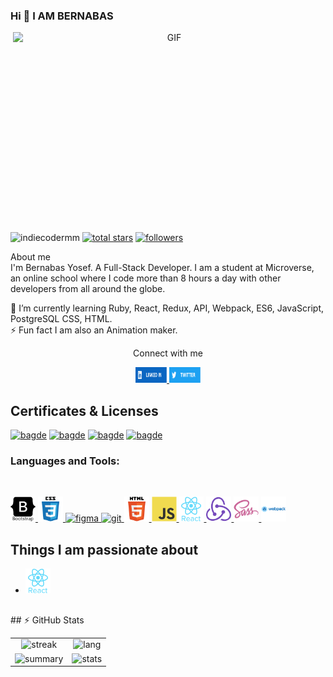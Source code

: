 ### Hi  👋 I AM BERNABAS

<div align="center">
<img align="right" alt="GIF" src="https://github.com/abhisheknaiidu/abhisheknaiidu/blob/master/code.gif?raw=true" width="500" height="320" />
  <br/>
  <p align="center"></p>
 </div>
 
 <p align="left"> 
<img src="https://komarev.com/ghpvc/?username=bernabasy&color=dc143c&style=for-the-badge" alt="indiecodermm" />
<a href="https://github.com/bernabasy?tab=repositories&sort=stargazers"><img alt="total stars" title="Total stars on GitHub" src="https://custom-icon-badges.demolab.com/github/stars/bernabasy?color=55960c&style=for-the-badge&labelColor=488207&logo=star"/></a>
 <a href="https://github.com/bernabasy?tab=followers"><img alt="followers" title="Follow me on Github" src="https://custom-icon-badges.demolab.com/github/followers/bernabasy?color=236ad3&labelColor=1155ba&style=for-the-badge&logo=person-add&label=Follow&logoColor=white"/></a>
</p>
About me <br/>
I'm Bernabas Yosef. A Full-Stack Developer. I am a student at Microverse, an online school where I code more than 8 hours a day with other developers from all around the globe.

🌱 I’m currently learning  Ruby, React, Redux, API, Webpack, ES6, JavaScript, PostgreSQL CSS, HTML.<br/>
⚡ Fun fact I am also an Animation maker.
<p align="center">Connect with me</p>
<div align="center">
      <a  href="https://www.linkedin.com/in/bernabas-yosef-74b571186/" target="_blank">
      <img src="assets/LinkedIn.svg" alt="logo" width="10%"  height="25px" alt="LinkedIn"/>
    </a>
  <a href="https://twitter.com/bernabasjosef" target="_blank">
      <img src="assets/Twitter.svg" alt="logo" width="10%"  height="25px" alt="twitter"/>
    </a>
</div>


## Certificates & Licenses
[<img alt="bagde" src="https://api.accredible.com/v1/frontend/credential_website_embed_image/badge/62774143" />](https://www.credential.net/29a16722-c88b-4cc3-bd70-fa83b4ca578b)
[<img alt="bagde" src="https://api.accredible.com/v1/frontend/credential_website_embed_image/badge/65926299" />](https://www.credential.net/791d5f33-9813-4042-8440-7e4bc85136c3)
[<img alt="bagde" src="https://api.accredible.com/v1/frontend/credential_website_embed_image/badge/67898367" />](https://www.credential.net/23eb2501-38ef-4000-a809-17f5d263707b)
[<img alt="bagde" src="https://api.accredible.com/v1/frontend/credential_website_embed_image/badge/70557146" />](https://www.credential.net/53cc8670-ad8f-4a15-9185-02e5659068fa)
<h3 align="left">Languages and Tools:</h3>
<br/>
<p align="left"> <a href="https://getbootstrap.com" target="_blank" rel="noreferrer"> <img src="https://raw.githubusercontent.com/devicons/devicon/master/icons/bootstrap/bootstrap-plain-wordmark.svg" alt="bootstrap" width="40" height="40"/> </a> <a href="https://www.w3schools.com/css/" target="_blank" rel="noreferrer"> <img src="https://raw.githubusercontent.com/devicons/devicon/master/icons/css3/css3-original-wordmark.svg" alt="css3" width="40" height="40"/> </a> <a href="https://www.figma.com/" target="_blank" rel="noreferrer"> <img src="https://www.vectorlogo.zone/logos/figma/figma-icon.svg" alt="figma" width="40" height="40"/> </a> <a href="https://git-scm.com/" target="_blank" rel="noreferrer"> <img src="https://www.vectorlogo.zone/logos/git-scm/git-scm-icon.svg" alt="git" width="40" height="40"/> </a> <a href="https://www.w3.org/html/" target="_blank" rel="noreferrer"> <img src="https://raw.githubusercontent.com/devicons/devicon/master/icons/html5/html5-original-wordmark.svg" alt="html5" width="40" height="40"/> </a> <a href="https://developer.mozilla.org/en-US/docs/Web/JavaScript" target="_blank" rel="noreferrer"> <img src="https://raw.githubusercontent.com/devicons/devicon/master/icons/javascript/javascript-original.svg" alt="javascript" width="40" height="40"/> </a> <a href="https://reactjs.org/" target="_blank" rel="noreferrer"> <img src="https://raw.githubusercontent.com/devicons/devicon/master/icons/react/react-original-wordmark.svg" alt="react" width="40" height="40"/> </a> <a href="https://redux.js.org" target="_blank" rel="noreferrer"> <img src="https://raw.githubusercontent.com/devicons/devicon/master/icons/redux/redux-original.svg" alt="redux" width="40" height="40"/> </a> <a href="https://sass-lang.com" target="_blank" rel="noreferrer"> <img src="https://raw.githubusercontent.com/devicons/devicon/master/icons/sass/sass-original.svg" alt="sass" width="40" height="40"/> </a> <a href="https://webpack.js.org" target="_blank" rel="noreferrer"> <img src="https://raw.githubusercontent.com/devicons/devicon/d00d0969292a6569d45b06d3f350f463a0107b0d/icons/webpack/webpack-original-wordmark.svg" alt="webpack" width="40" height="40"/> </a> </p>

## Things I am passionate about

- <img src="https://raw.githubusercontent.com/devicons/devicon/master/icons/react/react-original-wordmark.svg" alt="react" width="40" height="40"/>
<h2 align ="left"></h2>
## ⚡ GitHub Stats

| | |
|:---:|:---:|
| ![streak](https://github-readme-streak-stats.herokuapp.com/?user=bernabasy&theme=radical) | ![lang](https://github-readme-stats.vercel.app/api/top-langs?username=bernabasy&show_icons=true&locale=en&layout=compact&theme=radical) |
| ![summary](https://github-profile-summary-cards.vercel.app/api/cards/profile-details?username=bernabasy&theme=2077) | ![stats](https://github-readme-stats.vercel.app/api?username=bernabasy&show_icons=true&theme=radical) |  

<!--
**bernabasy/bernabasy** is a ✨ _special_ ✨ repository because its `README.md` (this file) appears on your GitHub profile.

